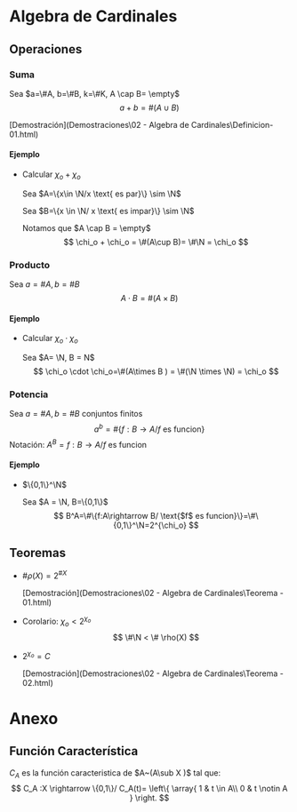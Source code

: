 # Algebra de Cardinales

## Operaciones

### Suma

Sea $a=\#A, b=\#B, k=\#K, A \cap B= \empty$
$$
a+b = \#(A\cup B)
$$

[Demostración](Demostraciones\02 - Algebra de Cardinales\Definicion- 01.html)

#### Ejemplo

- Calcular $\chi_o + \chi_o$

  Sea $A=\{x\in \N/x \text{ es par}\} \sim \N$

  Sea $B=\{x \in \N/ x \text{ es impar}\} \sim \N$

  Notamos que $A \cap B = \empty$
  $$
  \chi_o + \chi_o = \#(A\cup B)= \#\N = \chi_o
  $$

### Producto

Sea $a=\#A, b=\#B$
$$
A \cdot B= \#(A \times B)
$$

#### Ejemplo

- Calcular $\chi_o \cdot \chi_o$

  Sea $A= \N, B = N$
  $$
  \chi_o \cdot \chi_o=\#(A\times B ) = \#(\N \times \N) = \chi_o
  $$

### Potencia

Sea $a=\#A, b=\#B$ conjuntos finitos
$$
a^b=\#\{f:B \rightarrow A/ \text{$f$ es funcion} \}
$$
Notación: $A^B=f:B \rightarrow A/ \text{$f$ es funcion}$

#### Ejemplo

- $\{0,1\}^\N$

  Sea $A = \N, B=\{0,1\}$
  $$
  B^A=\#\{f:A\rightarrow B/ \text{$f$ es funcion}\}=\#\{0,1\}^\N=2^{\chi_o}
  $$

## Teoremas

- $\#\rho(X)=2^{\#X}$

  [Demostración](Demostraciones\02 - Algebra de Cardinales\Teorema - 01.html)

- Corolario: $\chi_o < 2 ^{\chi_o}$
  $$
  \#\N < \# \rho(X)
  $$

- $2^{\chi_o} = C$

  [Demostración](Demostraciones\02 - Algebra de Cardinales\Teorema - 02.html)




# Anexo

## Función Característica

$C_A$ es la función caracteristica de $A~(A\sub X )$  tal que:
$$
C_A :X \rightarrow \{0,1\}/ C_A(t)=
\left\{
\array{
1 & t \in A\\
0 & t \notin A
}
\right.
$$

